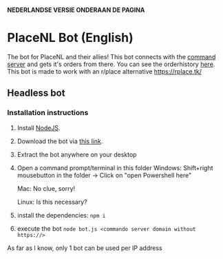 **NEDERLANDSE VERSIE ONDERAAN DE PAGINA**

# PlaceNL Bot (English)

The bot for PlaceNL and their allies! This bot connects with the [command server](https://github.com/PlaceNL/Commando) and gets it's orders from there. You can see the orderhistory [here](https://placenl.noahvdaa.me/).
This bot is made to work with an r/place alternative https://rplace.tk/
## Headless bot

### Installation instructions

1. Install [NodeJS](https://nodejs.org/).
2. Download the bot via [this link](https://github.com/stef1904berg/rPlaceTKBot/archive/refs/heads/master.zip).
3. Extract the bot anywhere on your desktop
4. Open a command prompt/terminal in this folder
    Windows: Shift+right mousebutton in the folder -> Click on "open Powershell here"
    
    Mac: No clue, sorry!
    
    Linux: Is this necessary?
5. install the dependencies: `npm i`
6. execute the bot `node bot.js <commando server domain without https://>`

As far as I know, only 1 bot can be used per IP address

[//]: # (# Docker alternative)

[//]: # ()
[//]: # (This option is mostly useful for people who are already using docker.)

[//]: # ()
[//]: # (It has been confirmed to run on x64&#40;average desktop computer&#41; and armv7&#40;raspberry pi&#41;, but it should also be able to run on arm64&#40;new apple computers&#41;.)

[//]: # ()
[//]: # (1. Install [Docker]&#40;https://docs.docker.com/get-docker/&#41;)

[//]: # (2. Run this command: `docker run --pull=always --restart unless-stopped -it ghcr.io/placenl/placenl-bot <commando server domain without https://>`)

[//]: # ()
[//]: # (-----)
